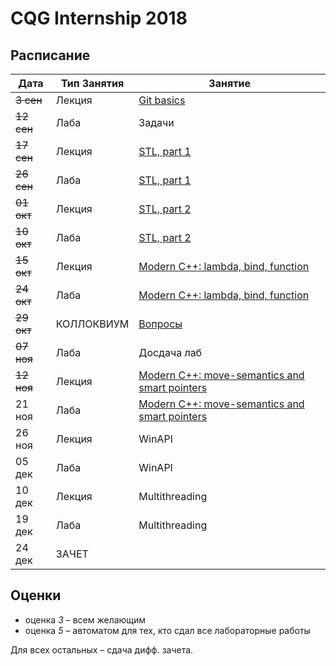 # CQG Internship 2018

## Расписание
Дата | Тип Занятия | Занятие
-----|-------------|--------
~~3 сен~~ | Лекция | [Git basics](<1. Git/Git Basics.pptx>)
~~12 сен~~ | Лаба | Задачи
~~17 сен~~ | Лекция | [STL, part 1](<2. STL1/STL Containers (2018) summary.pdf>)
~~26 сен~~ | Лаба | [STL, part 1](<2. STL1/Containers and iterators.md>)
~~01 окт~~ | Лекция | [STL, part 2](<3. STL2/STL Algorithms (2018) summary.pdf>)
~~10 окт~~ | Лаба | [STL, part 2](<3. STL2/Алгоритмы и функциональные объекты.md>)
~~15 окт~~ | Лекция | [Modern C++: lambda, bind, function](<4. Modern C++ lambda, bind, function/Modern C++ Lambda, Bind, Function.pdf>)
~~24 окт~~ | Лаба | [Modern C++: lambda, bind, function](<4. Modern C++ lambda, bind, function/Modern C++ Lambda, Bind, Function.md>)
~~29 окт~~ | КОЛЛОКВИУМ | [Вопросы](<Коллоквиум/Вопросы.md>)
~~07 ноя~~ | Лаба | Досдача лаб
~~12 ноя~~ | Лекция | [Modern C++: move-semantics and smart pointers](<5. Modern C++ move semantic, smart pointers/Modern C++. Move Semantic, Smart Pointers.pdf>)
21 ноя | Лаба | [Modern C++: move-semantics and smart pointers](<5. Modern C++ move semantic, smart pointers/Modern C++. Move Semantic, Smart Pointers.md>)
26 ноя | Лекция | WinAPI
05 дек | Лаба | WinAPI
10 дек | Лекция | Multithreading
19 дек | Лаба | Multithreading
24 дек | ЗАЧЕТ | 

## Оценки
+ оценка *3* – всем желающим
+ оценка *5* – автоматом для тех, кто сдал все лабораторные работы

Для всех остальных – сдача дифф. зачета. 
